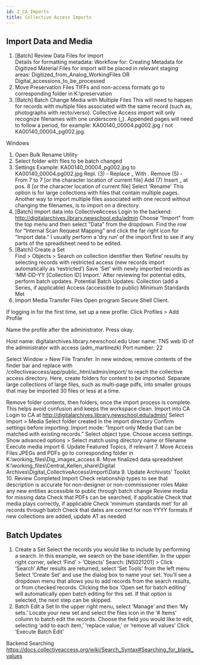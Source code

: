 ```yaml
---
id: 2_CA_Imports
title: Collective Access Imports
---
```


## Import Data and Media

1. [Batch] Review Data Files for import  
Details for formatting metadata: Workflow for: Creating Metadata for Digitized Material
Files for import will be placed in relevant staging areas: Digitized_from_Analog_WorkingFiles OR Digital_accessions_to_be_processed
2. Move Preservation Files 
TIFFs and non-access formats go to corresponding folder in K:\preservation
2. [Batch] Batch Change Media with Multiple Files
This will need to happen for records with multiple files associated with the same record (such as, photographs with recto/verso). Collective Access import will only recognize filenames with one underscore (_). Appended pages will need to follow a period, for example: KA00140_00004.pg002.jpg / not KA00140_00004_pg002.jpg.

Windows
1. Open Bulk Rename Utility
2. Select folder with files to be batch changed
3. Settings 
Example: KA00140_00004_pg002.jpg to KA00140_00004.pg002.jpg 
Repl. (3) - Replace _ With .
Remove (5) - From 7 to 7 [or the character location of current file]
Add (7) Insert _ at pos. 8 [or the character location of current file] 
Select 'Rename'
This option is for large collections with files that contain multiple pages. Another way to import multiple files associated with one record without changing the filenames, is to import on a directory. 
3. [Batch] Import data into CollectiveAccess 
Login to the backend: http://digitalarchives.library.newschool.edu/admin
Choose "Import" from the top menu and then select "Data" from the dropdown. 
Find the row for “Internal Scan Request Mapping” and click the far right icon for “Import data.”
I usually perform a ‘dry run’ of the import first to see if any parts of the spreadsheet need to be edited.
4. [Batch] Create a Set  
Find > Objects > Search on collection identifier then ‘Refine’ results by selecting records with restricted access (new records import automatically as ‘restricted’)
Save 'Set' with newly imported records as ‘MM-DD-YY [Collection ID] Import.’ 
After reviewing for potential edits, perform batch updates. 
Potential Batch Updates: 
Collection (add a Series, if applicable)
Access (accessible to public)
Minimum Standards Met
5. Import Media 
Transfer Files 
Open program Secure Shell Client.

If logging in for the first time, set up a new profile: 
Click Profiles > Add Profile

Name the profile after the administrator. Press okay.

Host name: digitalarchives.library.newschool.edu
User name: TNS web ID of the administrator with access (adm_martinezk)
Port number: 22

Select Window > New File Transfer.
In new window, remove contents of the finder bar and replace with /collectiveaccess/app/public_html/admin/import/ to reach the collective access directory.
Here, create folders for content to be imported.
Separate large collections of large files, such as multi-page pdfs, into smaller groups that may be imported 30 files or less at a time.


Remove folder contents, then folders, once the import process is complete. This helps avoid confusion and keeps the workspace clean.
Import into CA
Login to CA at http://digitalarchives.library.newschool.edu/admin/
Select Import > Media
Select folder created in the import directory 
Confirm settings before importing:
Import mode: “Import only Media that can be matched with existing records.”
Select object type.
Choose access settings.
Show advanced options > Select match using directory name or filename
Execute media import
6. Update Featured Topics, if relevant
7. Move Access Files
JPEGs and PDFs go to corresponding folder in K:\working_files\Dig_images_access
8. Move finalized data spreadsheet
K:\working_files\Central_Kellen_share\Digital Archives\Digital_CollectiveAccess\Import\Data
9. Update Archivists’ Toolkit 
10. Review Completed Import 
Check relationship types to see that description is accurate for non-designer or non-commissioner roles
Make any new entities accessible to public through batch change 
Review media for missing data
Check that PDFs can be searched, if applicable 
Check that media plays correctly, if applicable 
Check ‘minimum standards met’ for all records through batch
Check that dates are correct for non YYYY formats 
If new collections are added, update AT as needed 


## Batch Updates
1. Create a Set
Select the records you would like to include by performing a search. In this example, we search on the base identifier. 
In the upper right corner, select ‘Find’ > ‘Objects’
Search: [NS021201] > Click ‘Search’ 
After results are returned, select ‘Set Tools’ from the left menu
Select ‘Create Set’ and use the dialog box to name your set. You’ll see a dropdown menu that allows you to add records from the search results, or from checked records. Clicking the box ‘Open set for batch editing’ will automatically open batch editing for this set. If that option is selected, the next step can be skipped. 
2. Batch Edit a Set
In the upper right menu, select ‘Manage’ and then ‘My sets.’ Locate your new set and select the files icon in the ‘# Items’ column to batch edit the records. 
Choose the field you would like to edit, selecting ‘add to each item,’ ‘replace value,’ or ‘remove all values’
Click ‘Execute Batch Edit’




Backend Searching
https://docs.collectiveaccess.org/wiki/Search_Syntax#Searching_for_blank_values

